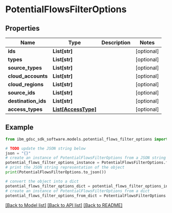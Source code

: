 # PotentialFlowsFilterOptions


## Properties

Name | Type | Description | Notes
------------ | ------------- | ------------- | -------------
**ids** | **List[str]** |  | [optional] 
**types** | **List[str]** |  | [optional] 
**source_types** | **List[str]** |  | [optional] 
**cloud_accounts** | **List[str]** |  | [optional] 
**cloud_regions** | **List[str]** |  | [optional] 
**source_ids** | **List[str]** |  | [optional] 
**destination_ids** | **List[str]** |  | [optional] 
**access_types** | [**List[AccessType]**](AccessType.md) |  | [optional] 

## Example

```python
from ibm_gdsc_sdk_software.models.potential_flows_filter_options import PotentialFlowsFilterOptions

# TODO update the JSON string below
json = "{}"
# create an instance of PotentialFlowsFilterOptions from a JSON string
potential_flows_filter_options_instance = PotentialFlowsFilterOptions.from_json(json)
# print the JSON string representation of the object
print(PotentialFlowsFilterOptions.to_json())

# convert the object into a dict
potential_flows_filter_options_dict = potential_flows_filter_options_instance.to_dict()
# create an instance of PotentialFlowsFilterOptions from a dict
potential_flows_filter_options_from_dict = PotentialFlowsFilterOptions.from_dict(potential_flows_filter_options_dict)
```
[[Back to Model list]](../README.md#documentation-for-models) [[Back to API list]](../README.md#documentation-for-api-endpoints) [[Back to README]](../README.md)


